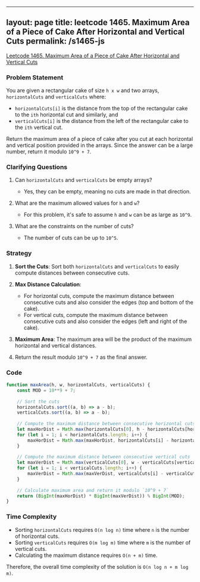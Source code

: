 
---
layout: page
title: leetcode 1465. Maximum Area of a Piece of Cake After Horizontal and Vertical Cuts
permalink: /s1465-js
---
[Leetcode 1465. Maximum Area of a Piece of Cake After Horizontal and Vertical Cuts](https://algoadvance.github.io/algoadvance/l1465)
### Problem Statement

You are given a rectangular cake of size `h x w` and two arrays, `horizontalCuts` and `verticalCuts` where:

- `horizontalCuts[i]` is the distance from the top of the rectangular cake to the `ith` horizontal cut and similarly, and
- `verticalCuts[i]` is the distance from the left of the rectangular cake to the `ith` vertical cut.

Return the maximum area of a piece of cake after you cut at each horizontal and vertical position provided in the arrays. Since the answer can be a large number, return it modulo `10^9 + 7`.

### Clarifying Questions

1. Can `horizontalCuts` and `verticalCuts` be empty arrays?
   - Yes, they can be empty, meaning no cuts are made in that direction.

2. What are the maximum allowed values for `h` and `w`?
   - For this problem, it's safe to assume `h` and `w` can be as large as `10^9`.

3. What are the constraints on the number of cuts?
   - The number of cuts can be up to `10^5`.

### Strategy

1. **Sort the Cuts**: Sort both `horizontalCuts` and `verticalCuts` to easily compute distances between consecutive cuts.

2. **Max Distance Calculation**:
    - For horizontal cuts, compute the maximum distance between consecutive cuts and also consider the edges (top and bottom of the cake).
    - For vertical cuts, compute the maximum distance between consecutive cuts and also consider the edges (left and right of the cake).

3. **Maximum Area**: The maximum area will be the product of the maximum horizontal and vertical distances. 

4. Return the result modulo `10^9 + 7` as the final answer.

### Code

```javascript
function maxArea(h, w, horizontalCuts, verticalCuts) {
    const MOD = 10**9 + 7;
    
    // Sort the cuts
    horizontalCuts.sort((a, b) => a - b);
    verticalCuts.sort((a, b) => a - b);
    
    // Compute the maximum distance between consecutive horizontal cuts
    let maxHorDist = Math.max(horizontalCuts[0], h - horizontalCuts[horizontalCuts.length - 1]);
    for (let i = 1; i < horizontalCuts.length; i++) {
        maxHorDist = Math.max(maxHorDist, horizontalCuts[i] - horizontalCuts[i - 1]);
    }
    
    // Compute the maximum distance between consecutive vertical cuts
    let maxVerDist = Math.max(verticalCuts[0], w - verticalCuts[verticalCuts.length - 1]);
    for (let i = 1; i < verticalCuts.length; i++) {
        maxVerDist = Math.max(maxVerDist, verticalCuts[i] - verticalCuts[i - 1]);
    }
    
    // Calculate maximum area and return it modulo `10^9 + 7`
    return (BigInt(maxHorDist) * BigInt(maxVerDist)) % BigInt(MOD);
}
```

### Time Complexity

- Sorting `horizontalCuts` requires `O(n log n)` time where `n` is the number of horizontal cuts.
- Sorting `verticalCuts` requires `O(m log m)` time where `m` is the number of vertical cuts.
- Calculating the maximum distance requires `O(n + m)` time.

Therefore, the overall time complexity of the solution is `O(n log n + m log m)`.